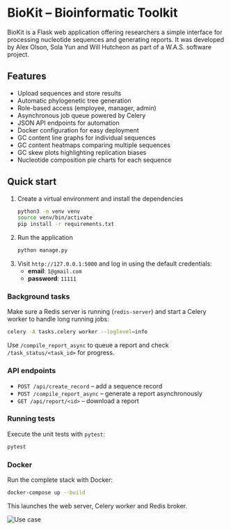 # BioKit – Bioinformatic Toolkit

BioKit is a Flask web application offering researchers a simple interface for processing nucleotide sequences and generating reports. It was developed by Alex Olson, Sola Yun and Will Hutcheon as part of a W.A.S. software project.

## Features
- Upload sequences and store results
- Automatic phylogenetic tree generation
- Role-based access (employee, manager, admin)
- Asynchronous job queue powered by Celery
- JSON API endpoints for automation
- Docker configuration for easy deployment
- GC content line graphs for individual sequences
- GC content heatmaps comparing multiple sequences
- GC skew plots highlighting replication biases
- Nucleotide composition pie charts for each sequence

## Quick start
1. Create a virtual environment and install the dependencies
   ```bash
   python3 -m venv venv
   source venv/bin/activate
   pip install -r requirements.txt
   ```
2. Run the application
   ```bash
   python manage.py
   ```
3. Visit `http://127.0.0.1:5000` and log in using the default credentials:
   - **email**: `1@gmail.com`
   - **password**: `11111`

### Background tasks
Make sure a Redis server is running (``redis-server``) and start a Celery worker to handle long running jobs:
```bash
celery -A tasks.celery worker --loglevel=info
```
Use `/compile_report_async` to queue a report and check `/task_status/<task_id>` for progress.

### API endpoints
- `POST /api/create_record` – add a sequence record
- `POST /compile_report_async` – generate a report asynchronously
- `GET /api/report/<id>` – download a report

### Running tests
Execute the unit tests with `pytest`:
```bash
pytest
```

### Docker
Run the complete stack with Docker:
```bash
docker-compose up --build
```
This launches the web server, Celery worker and Redis broker.

![Use case](https://github.com/aolson078/biokit/assets/69769089/97b19bdb-c369-4d3a-a883-24ca40f4b959)

